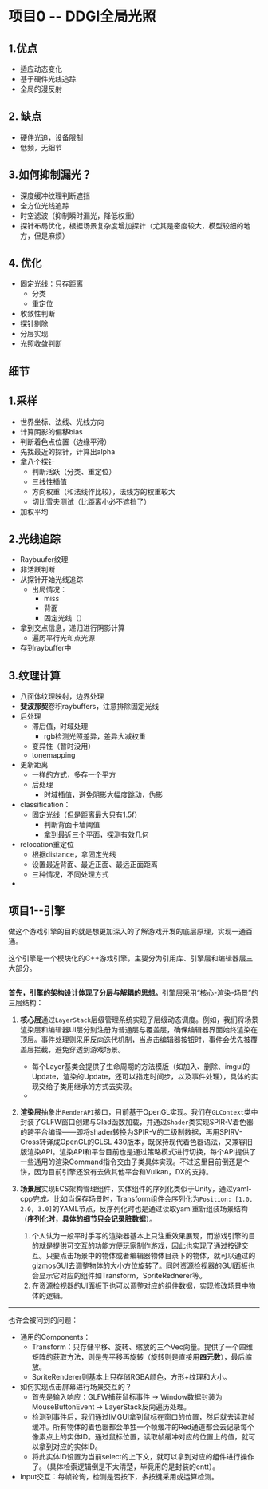 # 项目0 -- DDGI全局光照
## 1.优点
- 适应动态变化
- 基于硬件光线追踪
- 全局的漫反射
## 2. 缺点
- 硬件光追，设备限制
- 低频，无细节

## 3.如何抑制漏光？
- 深度缓冲纹理判断遮挡
- 全方位光线追踪
- 时空滤波（抑制瞬时漏光，降低权重）
- 探针布局优化，根据场景复杂度增加探针（尤其是密度较大，模型较细的地方，但是麻烦）
## 4. 优化
- 固定光线：只存距离
	- 分类
	- 重定位
- 收敛性判断
- 探针剔除
- 分层实现
- 光照收敛判断

## 细节
## 1.采样
 - 世界坐标、法线、光线方向
 - 计算阴影的偏移bias
 - 判断着色点位置（边缘平滑）
 - 先找最近的探针，计算出alpha
 - 拿八个探针
	 - 判断活跃（分类、重定位）
	 - 三线性插值
	 - 方向权重（和法线作比较），法线方的权重较大
	 - 切比雪夫测试（比距离小必不遮挡了）
 - 加权平均

## 2.光线追踪
- Raybuufer纹理
- 非活跃判断
- 从探针开始光线追踪
	- 出局情况：
		- miss
		- 背面
		- 固定光线（）
- 拿到交点信息，递归进行阴影计算
	- 遍历平行光和点光源
- 存到raybuffer中

## 3.纹理计算
- 八面体纹理映射，边界处理
- **斐波那契**卷积raybuffers，注意排除固定光线
- 后处理
	- 滞后值，时域处理
		- rgb检测光照差异，差异大减权重
	- 变异性（暂时没用）
	- tonemapping
- 更新距离
	- 一样的方式，多存一个平方
	- 后处理
		- 时域插值，避免阴影大幅度跳动，伪影
- classification：
	- 固定光线（但是距离最大只有1.5f）
		- 判断背面卡墙阈值
		- 拿到最近三个平面，探测有效几何
- relocation重定位
	- 根据distance，拿固定光线
	- 设置最近背面、最近正面、最远正面距离
	- 三种情况，不同处理方式
- 



## 项目1--引擎
做这个游戏引擎的目的就是想更加深入的了解游戏开发的底层原理，实现一通百通。

这个引擎是一个模块化的C++游戏引擎，主要分为引用库、引擎层和编辑器层三大部分。

---

​**​首先，引擎的架构设计体现了分层与解耦的思想。​**​ 引擎层采用“核心-渲染-场景”的三层结构：

1. ​**​核心层​**​通过`LayerStack`层级管理系统实现了层级动态调度。例如，我们将场景渲染层和编辑器UI层分别注册为普通层与覆盖层，确保编辑器界面始终渲染在顶层。事件处理则采用反向迭代机制，当点击编辑器按钮时，事件会优先被覆盖层拦截，避免穿透到游戏场景。
	- 每个Layer基类会提供了生命周期的方法模版（如加入、删除、imgui的Update，渲染的Update，还可以指定时间步，以及事件处理），具体的实现交给子类用继承的方式去实现。
	- 
2. ​**​渲染层​**​抽象出`RenderAPI`接口，目前基于OpenGL实现。我们在`GLContext`类中封装了GLFW窗口创建与Glad函数加载，并通过`Shader`类实现SPIR-V着色器的跨平台编译——即将shader转换为SPIR-V的二级制数据，再用SPIRV-Cross转译成OpenGL的GLSL 430版本，既保持现代着色器语法，又兼容旧版渲染API。渲染API和平台目前也是通过策略模式进行切换，每个API提供了一些通用的渲染Command指令交由子类具体实现。不过这里目前倒还是个饼，因为目前引擎还没有去做其他平台和Vulkan，DX的支持。

3. ​**​场景层​**​实现ECS架构管理组件，实体组件的序列化类似于Unity，通过yaml-cpp完成。比如当保存场景时，Transform组件会序列化为`Position: [1.0, 2.0, 3.0]`的YAML节点，反序列化时也是通过读取yaml重新组装场景结构（**序列化时，具体的细节只会记录脏数据**）。
	1. 个人认为一般平时手写的渲染器基本上只注重效果展现，而游戏引擎的目的就是提供可交互的功能方便玩家制作游戏，因此也实现了通过按键交互。只要点击场景中的物体或者编辑器物体目录下的物体，就可以通过的gizmosGUI去调整物体的大小方位旋转了。同时资源检视器的GUI面板也会显示它对应的组件如Transform，SpriteRednerer等。
	2. 在资源检视器的UI面板下也可以调整对应的组件数据，实现修改场景中物体的逻辑。

---

也许会被问到的问题：
- 通用的Components：
	- Transform：只存储平移、旋转、缩放的三个Vec向量。提供了一个四维矩阵的获取方法，则是先平移再旋转（旋转则是直接用**四元数**），最后缩放。
	- SpriteRenderer则基本上只存储RGBA颜色，方形+纹理和大小。
- 如何实现点击屏幕进行场景交互的？
	- 首先是输入响应：GLFW捕获鼠标事件 → Window数据封装为MouseButtonEvent → LayerStack反向遍历处理。
	- 检测到事件后，我们通过IMGUI拿到鼠标在窗口的位置，然后就去读取帧缓冲。所有物体的着色器都会单独一个帧缓冲的Red通道都会去记录每个像素点上的实体ID。通过鼠标位置，读取帧缓冲对应的位置上的值，就可以拿到对应的实体ID。
	- 将此实体ID设置为当前select的上下文，就可以拿到对应的组件进行操作了。（具体检索逻辑倒是不太清楚，毕竟用的是封装的entt）。
- Input交互：每帧轮询，检测是否按下，多按键采用或运算检测。